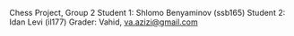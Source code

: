 Chess Project, Group 2
Student 1: Shlomo Benyaminov (ssb165)
Student 2: Idan Levi (il177)
Grader: Vahid, va.azizi@gmail.com
